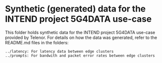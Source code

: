 # Synthetic (generated) data for the INTEND project 5G4DATA use-case
This folder holds synthetic data for the INTEND project 5G4DATA use-case provided by Telenor. For details on how the data was generated, refer to the README.md files in the folders:
```
../latency: For latency data between edge clusters
../prompts: For bandwith and packet error rates between edge clusters
```